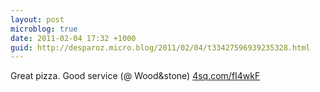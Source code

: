 ```yaml
---
layout: post
microblog: true
date: 2011-02-04 17:32 +1000
guid: http://desparoz.micro.blog/2011/02/04/t33427596939235328.html
---
```

Great pizza. Good service (@ Wood&amp;stone) [4sq.com/fI4wkF](http://4sq.com/fI4wkF)
